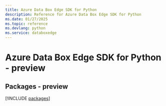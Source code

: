 ```yaml
---
title: Azure Data Box Edge SDK for Python
description: Reference for Azure Data Box Edge SDK for Python
ms.date: 01/27/2025
ms.topic: reference
ms.devlang: python
ms.service: databoxedge
---
```

# Azure Data Box Edge SDK for Python - preview
## Packages - preview
[!INCLUDE [packages](data-box-edge-index.md)]
